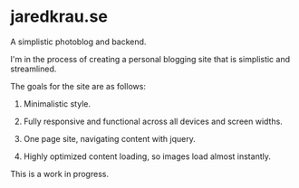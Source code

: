 jaredkrau.se
============

A simplistic photoblog and backend. 

I'm in the process of creating a personal blogging site that is simplistic and streamlined. 

The goals for the site are as follows:

1) Minimalistic style.

2) Fully responsive and functional across all devices and screen widths.

3) One page site, navigating content with jquery. 

4) Highly optimized content loading, so images load almost instantly. 

This is a work in progress. 
